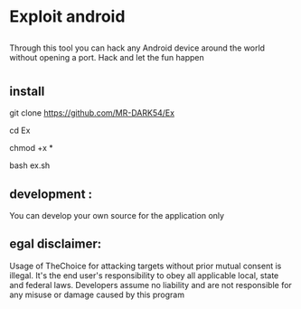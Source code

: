 # Exploit android 

##

##


##
Through this tool you can hack any 
Android device around the world without opening a port. Hack and let the fun happen 

#

#

#

#

## install 

git clone https://github.com/MR-DARK54/Ex







cd Ex










chmod +x *








bash ex.sh





## development  : 

You can develop your own source for the application only 








## egal disclaimer:
Usage of TheChoice for attacking targets without prior mutual consent is illegal. It's the end user's responsibility to obey all applicable local, state and federal laws. Developers assume no liability and are not responsible for any misuse or damage caused by this program
